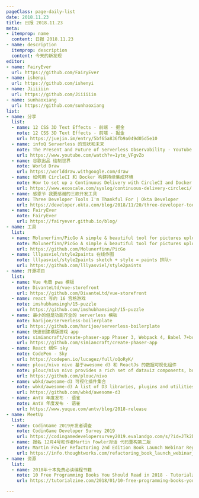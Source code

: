 ```yaml
---
pageClass: page-daily-list
date: 2018.11.23
title: 日报 2018.11.23
meta:
- itemprop: name
  content: 日报 2018.11.23
- name: description
  itemprop: description
  content: 今天的新发现
editor:
- name: FairyEver
  url: https://github.com/FairyEver
- name: ishenyi
  url: https://github.com/ishenyi
- name: Jiiiiiin
  url: https://github.com/Jiiiiiin
- name: sunhaoxiang
  url: https://github.com/sunhaoxiang
list:
- name: 分享
  list:
  - name: 12 CSS 3D Text Effects - 前端 - 掘金
    note: 12 CSS 3D Text Effects - 前端 - 掘金
    url: https://juejin.im/entry/5bf65a836fb9a049d05d5e10
  - name: infoQ Serverless 的现状和未来
    note: The Present and Future of Serverless Observability - YouTube
    url: https://www.youtube.com/watch?v=1yto_VFgvZo
  - name: 谷歌出品 绘制世界
    note: World Draw
    url: https://worlddraw.withgoogle.com/draw
  - name: 如何用 CircleCI 和 Docker 构建持续集成环境
    note: How to set up a Continuous Delivery with CircleCI and Docker
    url: https://www.exoscale.com/syslog/continuous-delivery-circleci/
  - name: 感恩节 我要感谢的三款开发工具
    note: Three Developer Tools I'm Thankful For | Okta Developer
    url: https://developer.okta.com/blog/2018/11/20/three-developer-tools-im-thankful-for
  - name: FairyEver
    note: FairyEver
    url: https://fairyever.github.io/blog/
- name: 工具
  list:
  - name: Molunerfinn/PicGo A simple & beautiful tool for pictures uploading built by electron-vue
    note: Molunerfinn/PicGo A simple & beautiful tool for pictures uploading built by electron-vue
    url: https://github.com/Molunerfinn/PicGo
  - name: lllyasviel/style2paints 在线作图
    note: lllyasviel/style2paints sketch + style = paints 排队~
    url: https://github.com/lllyasviel/style2paints
- name: 开源项目
  list:
  - name: Vue 电商 pwa 模板
    note: DivanteLtd/vue-storefront
    url: https://github.com/DivanteLtd/vue-storefront
  - name: react 写的 16 宫格游戏
    note: imshubhamsingh/15-puzzle
    url: https://github.com/imshubhamsingh/15-puzzle
  - name: 最小的但是功能齐全的 serverless 模板
    note: harijoe/serverless-boilerplate
    url: https://github.com/harijoe/serverless-boilerplate
  - name: 快速创建横版游戏 app
    note: simiancraft/create-phaser-app Phaser 3, Webpack 4, Babel 7+boilerplate and a scaffold
    url: https://github.com/simiancraft/create-phaser-app
  - name: React 组件 sky
    note: CodePen - Sky
    url: https://codepen.io/lucagez/full/oQoRyK/
  - name: plouc/nivo nivo 基于awesome d3 和 ReactJs 的数据可视化组件 
    note: plouc/nivo nivo provides a rich set of dataviz components, built on top of the awesome d3 and Reactjs libraries
    url: https://github.com/plouc/nivo
  - name: wbkd/awesome-d3 可视化插件集合
    note: wbkd/awesome-d3 A list of D3 libraries, plugins and utilities
    url: https://github.com/wbkd/awesome-d3
  - name: AntV 年度发布 · 语雀
    note: AntV 年度发布 · 语雀
    url: https://www.yuque.com/antv/blog/2018-release
- name: MeetUp
  list:
  - name: CodinGame 2019开发者调查
    note: CodinGame Developer Survey 2019
    url: https://codingamedevelopersurvey2019.evalandgo.com/s/?id=JTk2byU5OGolOTklQTk=&a=JTk3ayU5OHAlOUE=
  - name: 报名 12月4号和作者Martin Fowler对话 代码重构第二版
    note: Martin Fowler Refactoring 2nd Edition Book Launch Webinar Registration
    url: https://info.thoughtworks.com/refactoring_book_launch_webinar_registration.html?utm_source=facebook&utm_medium=social&utm_campaign=refactoring
- name: 资源
  list:
  - name: 2018年十本免费必读编程书籍
    note: 10 Free Programming Books You Should Read in 2018 - Tutorialzine
    url: https://tutorialzine.com/2018/01/10-free-programming-books-you-should-read-in-2018

---
```


<daily-list v-bind="$page.frontmatter"/>